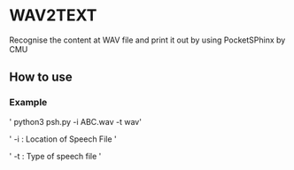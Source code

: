 # WAV2TEXT
Recognise the content at WAV file and print it out by using PocketSPhinx by CMU


## How to use
### Example
' python3 psh.py -i ABC.wav -t wav'

' -i : Location of Speech File '

' -t : Type of speech file '
